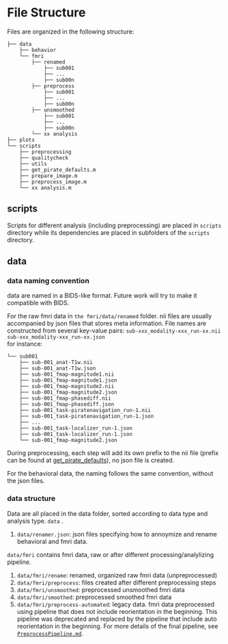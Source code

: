 # File Structure
Files are organized in the following structure:
```
├── data
    ├── behavior
    └── fmri
        ├── renamed
            ├── sub001
            ├── ...
            ├── sub00n
        ├── preprocess
            ├── sub001
            ├── ...
            ├── sub00n
        ├── unsmoothed
            ├── sub001
            ├── ...
            ├── sub00n
        └── xx analysis
├── plots
└── scripts
    ├── preprocessing
    ├── qualitycheck
    ├── utils
    ├── get_pirate_defaults.m
    ├── prepare_image.m
    ├── preprocess_image.m
    └── xx analysis.m
```
## scripts 
Scripts for different analysis (including preprocessing) are placed in `scripts` directory while its dependencies are placed in subfolders of the `scripts` directory.  

## data
### data naming convention
data are named in a BIDS-like format. Future work will try to make it compatible with BIDS.  

For the raw fmri data in `the fmri/data/renamed` folder. nii files are usually accompanied by json files that stores meta information. File names are constructed from several key-value pairs:
``sub-xxx_modality-xxx_run-xx.nii``  
``sub-xxx_modality-xxx_run-xx.json``  
for instance:  
```
└── sub001
    ├── sub-001_anat-T1w.nii
    ├── sub-001_anat-T1w.json
    ├── sub-001_fmap-magnitude1.nii
    ├── sub-001_fmap-magnitude1.json
    ├── sub-001_fmap-magnitude2.nii
    ├── sub-001_fmap-magnitude2.json
    ├── sub-001_fmap-phasediff.nii
    ├── sub-001_fmap-phasediff.json
    ├── sub-001_task-piratenavigation_run-1.nii
    ├── sub-001_task-piratenavigation_run-1.json
    ├── ...
    ├── sub-001_task-localizer_run-1.json
    ├── sub-001_task-localizer_run-1.json
    └── sub-001_fmap-magnitude2.json
```
During preprocessing, each step will add its own prefix to the nii file (prefix can be found at [get_pirate_defaults](get_pirate_defaults.m)), no json file is created.

For the behavioral data, the naming follows the same convention, without the json files.


### data structure
Data are all placed in the data folder, sorted according to data type and analysis type.
`data` .  
1. `data/renamer.json`: json files specifying how to annoymize and rename behavioral and fmri data. 
  
`data/fmri` contains fmri data, raw or after different processing/analylizing pipeline.  
1. `data/fmri/rename`: renamed, organized raw fmri data (unpreprocessed) 
2. `data/fmri/preprocess`: files created after different preprocessing steps
3. `data/fmri/unsmoothed`: preprocessed unsmoothed fmri data
4. `data/fmri/smoothed`: preprocessed smoothed fmri data
5. `data/fmri/preprocess-automated`: legacy data. fmri data preprocessed using pipeline that does not include reorientation in the beginning. This pipeline was deprecated and replaced by the pipeline that include auto reorientation in the beginning. For more details of the final pipeline, see [`PreprocessPipeline.md`](scripts/preprocessing/PreprocessingPipeline.md).
 

 
 


